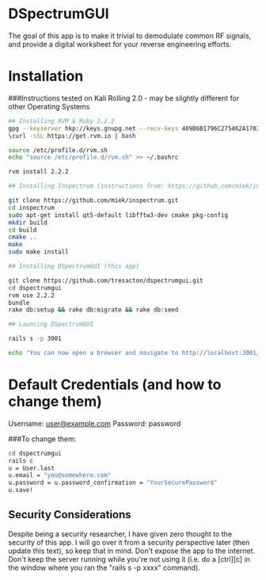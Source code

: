 # DSpectrumGUI

The goal of this app is to make it trivial to demodulate common RF signals, and provide a digital worksheet for your reverse engineering efforts.


# Installation 
###Instructions tested on Kali Rolling 2.0 - may be slightly different for other Operating Systems

```bash
## Installing RVM & Ruby 2.2.2
gpg --keyserver hkp://keys.gnupg.net --recv-keys 409B6B1796C275462A1703113804BB82D39DC0E3
\curl -sSL https://get.rvm.io | bash

source /etc/profile.d/rvm.sh
echo "source /etc/profile.d/rvm.sh" >> ~/.bashrc

rvm install 2.2.2

## Installing Inspectrum (instructions from: https://github.com/miek/inspectrum/wiki/Build)

git clone https://github.com/miek/inspectrum.git
cd inspectrum
sudo apt-get install qt5-default libfftw3-dev cmake pkg-config
mkdir build
cd build
cmake ..
make
sudo make install

## Installing DSpectrumGUI (this app)

git clone https://github.com/tresacton/dspectrumgui.git
cd dspectrumgui
rvm use 2.2.2
bundle
rake db:setup && rake db:migrate && rake db:seed

## Launcing DSpectrumGUI

rails s -p 3001

echo "You can now open a browser and navigate to http://localhost:3001/"

```

# Default Credentials (and how to change them)

Username: user@example.com
Password: password

###To change them:

```bash
cd dspectrumgui
rails c
u = User.last
u.email = "you@somewhere.com"
u.password = u.password_confirmation = "YourSecurePassword"
u.save!
```


## Security Considerations

Despite being a security researcher, I have given zero thought to the security of this app. I will go over it from a security perspective later (then update this text), so keep that in mind.
Don't expose the app to the internet.
Don't keep the server running while you're not using it (i.e. do a [ctrl][c] in the window where you ran the "rails s -p xxxx" command).


